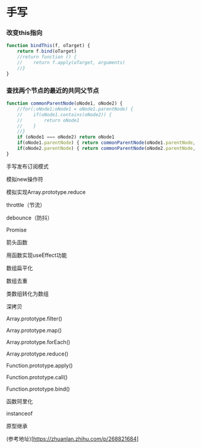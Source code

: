 # 手写

### 改变this指向
``` js
function bindThis(f, oTarget) {
    return f.bind(oTarget)
    //return function () {
    //    return f.apply(oTarget, arguments)
    //}
}
```
### 查找两个节点的最近的共同父节点
```js
function commonParentNode(oNode1, oNode2) {
    //for(;oNode1;oNode1 = oNode1.parentNode) {
    //    if(oNode1.contains(oNode2)) {
    //        return oNode1
    //    }
    //}
    if (oNode1 === oNode2) return oNode1
    if(oNode1.parentNode) { return commonParentNode(oNode1.parentNode, oNode2) }
    if(oNode2.parentNode) { return commonParentNode(oNode2.parentNode, oNode1) }
}
```
手写发布订阅模式

模拟new操作符

模拟实现Array.prototype.reduce

throttle（节流）

debounce（防抖）

Promise

箭头函数

用函数实现useEffect功能

数组扁平化

数组去重

类数组转化为数组

深拷贝

Array.prototype.filter()

Array.prototype.map()

Array.prototype.forEach()

Array.prototype.reduce()

Function.prototype.apply()

Function.prototype.call()

Function.prototype.bind()

函数珂里化

instanceof

原型继承

(参考地址)[https://zhuanlan.zhihu.com/p/268821684]
